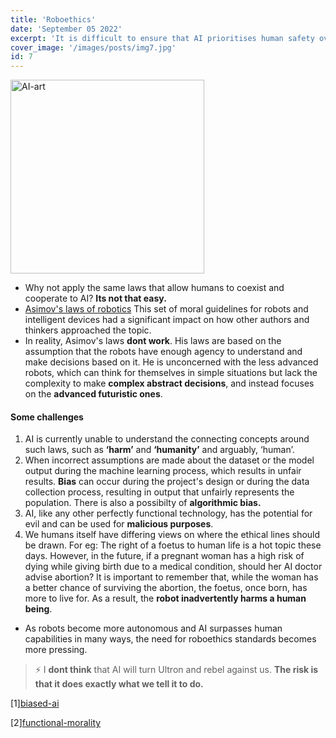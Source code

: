 ```yaml
---
title: 'Roboethics'
date: 'September 05 2022'
excerpt: 'It is difficult to ensure that AI prioritises human safety over their own safety and assigned tasks, while also adhering to accepted human moral precepts.'
cover_image: '/images/posts/img7.jpg'
id: 7
---
```


<img src='/images/posts/img7.jpg' width='310' alt='AI-art' />

- Why not apply the same laws that allow humans to coexist and cooperate to AI? **Its not that easy.**
- [Asimov's laws of robotics](https://en.wikipedia.org/wiki/Three_Laws_of_Robotics) This set of moral guidelines for robots and intelligent devices had a significant impact on how other authors and thinkers approached the topic.
- In reality, Asimov's laws **dont work**. His laws are based on the assumption that the robots have enough agency to understand and make decisions based on it. He is unconcerned with the less advanced robots, which can think for themselves in simple situations but lack the complexity to make **complex abstract decisions**, and instead focuses on the **advanced futuristic ones**.

#### Some challenges

1.  AI is currently unable to understand the connecting concepts around such laws, such as **‘harm’** and **‘humanity’** and arguably, ‘human’.
2.  When incorrect assumptions are made about the dataset or the model output during the machine learning process, which results in unfair results. **Bias** can occur during the project's design or during the data collection process, resulting in output that unfairly represents the population. There is also a possibilty of **algorithmic bias.**
3.  AI, like any other perfectly functional technology, has the potential for evil and can be used for **malicious purposes**.
4.  We humans itself have differing views on where the ethical lines should be drawn. For eg: The right of a foetus to human life is a hot topic these days. However, in the future, if a pregnant woman has a high risk of dying while giving birth due to a medical condition, should her AI doctor advise abortion? It is important to remember that, while the woman has a better chance of surviving the abortion, the foetus, once born, has more to live for. As a result, the **robot inadvertently harms a human being**.

- As robots become more autonomous and AI surpasses human capabilities in many ways, the need for roboethics standards becomes more pressing.

> ⚡ I **dont think** that AI will turn Ultron and rebel against us. **The risk is that it does exactly what we tell it to do.**

[1][biased-ai](https://www.logically.ai/articles/5-examples-of-biased-ai)

[2][functional-morality](https://go.gale.com/ps/i.do?p=AONE&u=googlescholar&id=GALE|A427482858&v=2.1&it=r&sid=AONE&asid=e03dd0dd)
